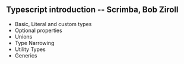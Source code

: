 ## Typescript introduction -- Scrimba, Bob Ziroll
  * Basic, Literal and custom types
  * Optional properties
  * Unions
  * Type Narrowing
  * Utility Types
  * Generics